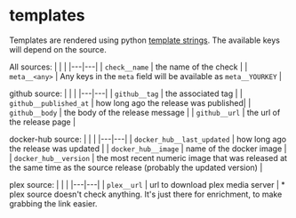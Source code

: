 # templates

Templates are rendered using python [template strings](https://docs.python.org/3/library/string.html#template-strings). The available keys will depend on the source.

All sources:
| | |
|---|---|
| `check__name` | the name of the check |
| `meta__<any>` | Any keys in the `meta` field will be available as `meta__YOURKEY` |


github source:
| | |
|---|---|
| `github__tag` | the associated tag |
| `github__published_at` | how long ago the release was published|
| `github__body` | the body of the release message |
| `github__url` | the url of the release page |

docker-hub source:
| | |
|---|---|
| `docker_hub__last_updated` | how long ago the release was updated |
| `docker_hub__image` | name of the docker image |
| `docker_hub__version` | the most recent numeric image that was released at the same time as the source release (probably the updated version) |

plex source:
| | |
|---|---|
| `plex__url` | url to download plex media server |
\* plex source doesn't check anything. It's just there for enrichment, to make grabbing the link easier.